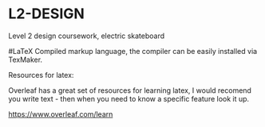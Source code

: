 # L2-DESIGN
 Level 2 design coursework, electric skateboard

#LaTeX
Compiled markup language, the compiler can be easily installed via TexMaker.

Resources for latex:

Overleaf has a great set of resources for learning latex, I would recomend you write text - then when you need to know a specific feature look it up.

https://www.overleaf.com/learn

